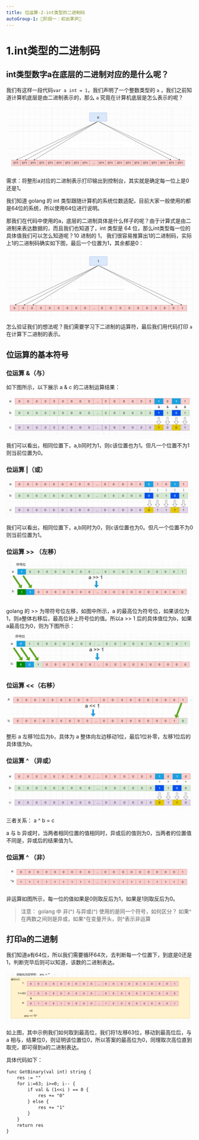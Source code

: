 ```yaml
---
title: 位运算-2-int类型的二进制码
autoGroup-1: 🌱阶段一：初出茅庐🌱
---
```


# 1.int类型的二进制码

## int类型数字a在底层的二进制对应的是什么呢？

我们有这样一段代码`var a int = 1`，我们声明了一个整数类型的 `a` ，我们之前知道计算机底层是由二进制表示的，那么 `a` 究竟在计算机底层是怎么表示的呢？

![image-20230318231253705](/gte_binary.assets/image-20230318231253705.png)

需求：将整形a对应的二进制表示打印输出到控制台，其实就是确定每一位上是0还是1。

我们知道 golang 的 int 类型跟随计算机的系统位数适配，目前大家一般使用的都是64位的系统，所以使用64位进行说明。

那我们在代码中使用的a，底层的二进制具体是什么样子的呢？由于计算式是由二进制来表达数据的，而且我们也知道了，int 类型是 64 位，那么int类型每一位的具体值我们可以怎么知道呢？10 进制的 1， 我们很容易推算出1的二进制码，实际上1的二进制码确实如下图，最后一个位置为1，其余都是0：

![image-20230318231540177](/gte_binary.assets/image-20230318231540177.png)

怎么验证我们的想法呢？我们需要学习下二进制的运算符，最后我们用代码打印 `a` 在计算下二进制的表示。

## 位运算的基本符号

### 位运算 &（与）

如下图所示，以下展示 a & c 的二进制运算结果：

![image-20230318233056615](/gte_binary.assets/image-20230318233056615.png)

我们可以看出，相同位置下，a,b同时为1，则c该位置也为1。但凡一个位置不为1则当前位置为0。

### 位运算  |（或）

![image-20230318233552382](/gte_binary.assets/image-20230318233552382.png)

我们可以看出，相同位置下，a,b同时为0，则c该位置也为0。但凡一个位置不为0则当前位置为1。

### 位运算  >> （左移）

![image-20230319001007179](/gte_binary.assets/image-20230319001007179.png)

golang 的 >> 为带符号位左移，如图中所示，a 的最高位为符号位，如果该位为1，则a整体右移后，最高位补上符号位的值。所以a >> 1 后的具体值位为b，如果a最高位为0，则为下图所示：

![image-20230319001319042](/gte_binary.assets/image-20230319001319042.png)

### 位运算  <<（右移）

![image-20230319000646452](/gte_binary.assets/image-20230319000646452.png)

整形 a 左移1位后为b，具体为 a 整体向左边移动1位，最后1位补零，左移1位后的具体值为b。

### 位运算  ^ （异或）

![image-20230319001641487](/gte_binary.assets/image-20230319001641487.png)

三者关系： a ^ b = c

a 与 b 异或时，当两者相同位置的值相同时，异或后的值则为0，当两者的位置值不同是，异或后的结果值为1。

### 位运算  ^ （非）

![image-20230319002053328](/gte_binary.assets/image-20230319002053328.png)

非运算如图所示，每一位的值如果是0则取反后为1，如果是1则取反后为0。

> 注意：
> golang 中 非(^) 与异或(^) 使用的是同一个符号，如何区分？
> 如果^在两数之间则是异或，如果^在变量开头，则^表示非运算

## 打印a的二进制

我们知道a有64位，所以我们需要循环64次，去判断每一个位置下，到底是0还是1，判断完毕后则可以知道，该数的二进制表达。

![image-20230319003651197](/gte_binary.assets/image-20230319003651197.png)

如上图，其中示例我们如何取到最高位，我们将1左移63位，移动到最高位后，与 a 相与，结果位0，则证明该位置位0，所以答案的最高位为0，同理取次高位直到取完，即可得到a的二进制表达。

具体代码如下：

```golang
func GetBinary(val int) string {
	res := ""
	for i:=63; i>=0; i-- {
		if val & (1<<i ) == 0 {
			res += "0"
		} else {
			res += "1"
		}
	}
	return res
}
```

